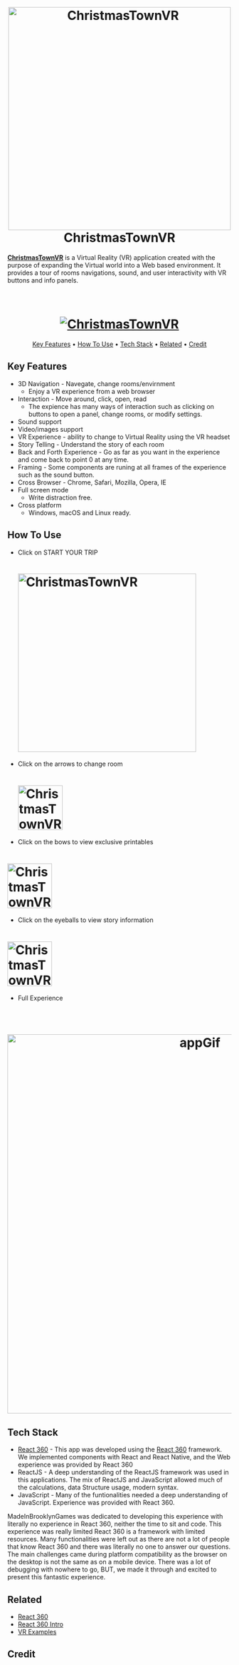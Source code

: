 <h1 align="center">
  <br>
  <a href="https://hessvacio.com/pages/ChristmasInOvenland/index.html"><img src="https://hhassan1230.github.io/PhotoChill/miniTitleCard.jpg" alt="ChristmasTownVR" width=500></a>
  <br>
  ChristmasTownVR
  <br>
</h1>

**[ChristmasTownVR](https://hessvacio.com/pages/ChristmasInOvenland/index.html)** is a Virtual Reality (VR) application created with the purpose of expanding the Virtual world into a Web based environment.
It provides a tour of rooms navigations, sound, and user interactivity with VR buttons and info panels.

<h1 align="center">
  <br>
  <a href="https://hessvacio.com/pages/ChristmasInOvenland/index.html"><img src="https://i.ibb.co/KXZZhTG/app.png" alt="ChristmasTownVR"></a>
</h1>

<p align="center">
  <a href="#key-features">Key Features</a> •
  <a href="#how-to-use">How To Use</a> •
  <a href="#tech-stack">Tech Stack</a> •
  <a href="#related">Related</a> •
    <a href="#credit">Credit</a>
</p>

## Key Features

* 3D Navigation - Navegate, change rooms/envirnment
  - Enjoy a VR experience from a web browser
* Interaction - Move around, click, open, read
  - The expience has many ways of interaction such as clicking on buttons to open a panel, change rooms, or modify settings.
* Sound support
* Video/images support
* VR Experience - ability to change to Virtual Reality using the VR headset
* Story Telling - Understand the story of each room
* Back and Forth Experience - Go as far as you want in the experience and come back to point 0 at any time.
* Framing - Some components are runing at all frames of the experience such as the sound button.
* Cross Browser - Chrome, Safari, Mozilla, Opera, IE
* Full screen mode
  - Write distraction free.
* Cross platform
  - Windows, macOS and Linux ready.

## How To Use
- Click on START YOUR TRIP
  <h1>
    <a href="https://hessvacio.com/pages/ChristmasInOvenland/index.html"><img src="https://i.ibb.co/gdCGF9n/start-trip.png" alt="ChristmasTownVR" width="400"></a>
  </h1>

- Click on the arrows to change room
   <h1>
    <a href="https://hessvacio.com/pages/ChristmasInOvenland/index.html"><img src="https://i.ibb.co/MBtLk6z/ARROW.png" alt="ChristmasTownVR" width="100"></a>
  </h1>
  
- Click on the bows to view exclusive printables
 <h1>
  <a href="https://hessvacio.com/pages/ChristmasInOvenland/index.html"><img src="https://i.ibb.co/92RYRcW/BOW.png" alt="ChristmasTownVR" width="100"></a>
</h1>

- Click on the eyeballs to view story information
 <h1>
  <a href="https://hessvacio.com/pages/ChristmasInOvenland/index.html"><img src="https://i.ibb.co/tsS8L6f/EYEBALL.png" alt="ChristmasTownVR" width="100"></a>
</h1>

- Full Experience

<h1 align="center">
  <br>
  <a href="https://hessvacio.com/pages/ChristmasInOvenland/index.html"><img src="https://i.ibb.co/KhmfznV/ezgif-com-gif-maker.gif" alt="appGif" width="850"></a>
</h1>

## Tech Stack
- [React 360](https://github.com/facebookarchive/react-360) - This app was developed using the [React 360](https://github.com/facebookarchive/react-360) framework. We implemented components with React and React Native, and the Web experience was provided by React 360
- ReactJS - A deep understanding of the ReactJS framework was used in this applications. The mix of ReactJS and JavaScript allowed much of the calculations, data Structure usage, modern syntax.
- JavaScript - Many of the funtionalities needed a deep understanding of JavaScript. 
Experience was provided with React 360. 

MadeInBrooklynGames was dedicated to developing this experience with literally no experience in React 360, neither the time to sit and code. This experience was really limited
React 360 is a framework with limited resources. Many functionalities were left out as there are not a lot of people that know React 360 and there was literally no one to answer our questions. The main challenges came during platform compatibility as the browser on the desktop is not the same as on a mobile device. There was a lot of 
debugging with nowhere to go, BUT, we made it through and excited to present this fantastic experience.

## Related
- [React 360](https://github.com/facebookarchive/react-360)
- [React 360 Intro](https://www.chapter247.com/blog/creating-virtual-reality-experience-with-react-360/)
- [VR Examples](https://blog.pusher.com/6-coolest-react-vr-projects/)

## Credit
